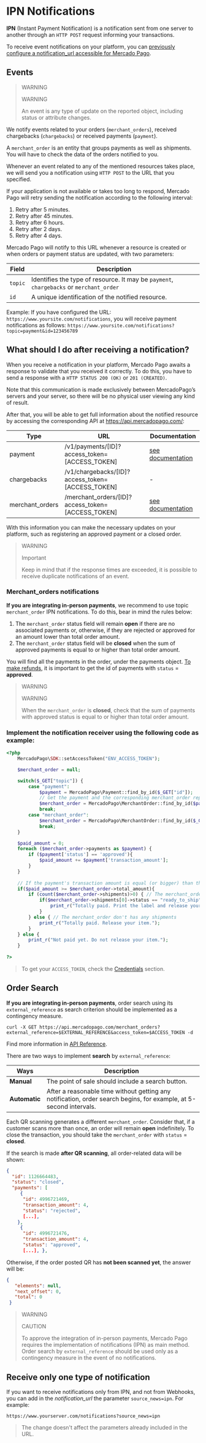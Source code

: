 # IPN Notifications

**IPN** (Instant Payment Notification) is a notification sent from one server to another through an `HTTP POST` request informing your transactions.

To receive event notifications on your platform, you can [previously configure a notification_url accessible for Mercado Pago](https://www.mercadopago.com.ar/ipn-notifications).


## Events

> WARNING 
> 
> WARNING
> 
> An event is any type of update on the reported object, including status or attribute changes.

We notify events related to your orders (`merchant_orders`), received chargebacks (`chargebacks`) or received payments (`payment`).

A `merchant_order` is an entity that groups payments as well as shipments. You will have to check the data of the orders notified to you.

Whenever an event related to any of the mentioned resources takes place, we will send you a notification using `HTTP POST` to the URL that you specified.

If your application is not available or takes too long to respond, Mercado Pago will retry sending the notification according to the following interval:

1. Retry after 5 minutes.
2. Retry after 45 minutes.
3. Retry after 6 hours.
4. Retry after 2 days.
5. Retry after 4 days.

Mercado Pago will notify to this URL whenever a resource is created or when orders or payment status are updated, with two parameters:

| Field 		| Description 				 |
| ---- 		| ---- 				 |
| `topic` | Identifies the type of resource. It may be `payment`, `chargebacks` or `merchant_order` |
| `id` | A unique identification of the notified resource. |


Example: If you have configured the URL:  `https://www.yoursite.com/notifications`, you will receive payment notifications as follows:  `https://www.yoursite.com/notifications?topic=payment&id=123456789`

## What should I do after receiving a notification?

When you receive a notification in your platform, Mercado Pago awaits a response to validate that you received it correctly. To do this, you have to send a response with a `HTTP STATUS 200 (OK)` or `201 (CREATED)`.

Note that this communication is made exclusively between MercadoPago’s servers and your server, so there will be no physical user viewing any kind of result.

After that, you will be able to get full information about the notified resource by accessing the corresponding API at https://api.mercadopago.com/:

Type               | URL                                                         | Documentation
------------------ | ----------------------------------------------------------- | --------------------
payment            | /v1/payments/[ID]?access\_token=[ACCESS\_TOKEN] | [see documentation](https://www.mercadopago.com.ar/developers/en/reference/payments/_payments_id/get/)
chargebacks    	   | /v1/chargebacks/[ID]?access\_token=[ACCESS\_TOKEN]| -
merchant_orders    | /merchant\_orders/[ID]?access\_token=[ACCESS\_TOKEN]           | [see documentation](https://www.mercadopago.com.ar/developers/en/reference/merchant_orders/_merchant_orders_id/get/)

With this information you can make the necessary updates on your platform, such as registering an approved payment or a closed order.

> WARNING
>
> Important
>
> Keep in mind that if the response times are exceeded, it is possible to receive duplicate notifications of an event.


### Merchant_orders notifications

**If you are integrating in-person payments**, we recommend to use topic `merchant_order` IPN notifications. To do this, bear in mind the rules below:

1. The `merchant_order` status field will remain **open** if there are no associated payments or, otherwise, if they are rejected or approved for an amount lower than total order amount.
2. The `merchant_order` status field will be **closed** when the sum of approved payments is equal to or higher than total order amount.

You will find all the payments in the order, under the payments object. [To make refunds](https://www.mercadopago.com.ar/developers/en/guides/manage-account/cancellations-and-refunds/), it is important to get the id of payments with `status` = **approved**.


> WARNING
>
> WARNING
>
> When the `merchant_order` is **closed**, check that the sum of payments with approved status is equal to or higher than total order amount.


### Implement the notification receiver using the following code as example:

```php
<?php
	MercadoPago\SDK::setAccessToken("ENV_ACCESS_TOKEN");

	$merchant_order = null;

	switch($_GET["topic"]) {
		case "payment":
			$payment = MercadoPago\Payment::find_by_id($_GET["id"]);
			// Get the payment and the corresponding merchant_order reported by the IPN.
			$merchant_order = MercadoPago\MerchantOrder::find_by_id($payment->order->id);
			break;
		case "merchant_order":
			$merchant_order = MercadoPago\MerchantOrder::find_by_id($_GET["id"]);
			break;
	}

	$paid_amount = 0;
	foreach ($merchant_order->payments as $payment) {	
		if ($payment['status'] == 'approved'){
			$paid_amount += $payment['transaction_amount'];
		}
	}
	
	// If the payment's transaction amount is equal (or bigger) than the merchant_order's amount you can release your items
	if($paid_amount >= $merchant_order->total_amount){
		if (count($merchant_order->shipments)>0) { // The merchant_order has shipments
			if($merchant_order->shipments[0]->status == "ready_to_ship") {
				print_r("Totally paid. Print the label and release your item.");
			}
		} else { // The merchant_order don't has any shipments
			print_r("Totally paid. Release your item.");
		}
	} else {
		print_r("Not paid yet. Do not release your item.");
	}
	
?>
```

> To get your `ACCESS_TOKEN`, check the [Credentials]([FAKER][CREDENTIALS][URL]) section.

## Order Search

**If you are integrating in-person payments**, order search using its `external_reference` as search criterion should be implemented as a contingency measure.


```curl
curl -X GET https://api.mercadopago.com/merchant_orders?external_reference=$EXTERNAL_REFERENCE&access_token=$ACCESS_TOKEN -d
```

Find more information in [API Reference](https://www.mercadopago.com.ar/developers/en/reference/merchant_orders/_merchant_orders_search/get/).

There are two ways to implement **search** by `external_reference`:

| Ways	|	Description		|
| ----------- | ----------------- |
| **Manual** | The point of sale should include a search button.|
| **Automatic** | After a reasonable time without getting any notification, order search begins, for example, at 5-second intervals. |

Each QR scanning generates a different `merchant_order`. Consider that, if a customer scans more than once, an order will remain **open** indefinitely. To close the transaction, you should take the `merchant_order` with `status` = **closed**.

If the search is made **after QR scanning**, all order-related data will be shown:

```json
{
  "id": 1126664483,
  "status": "closed",
  "payments": [
     {
      "id": 4996721469,
      "transaction_amount": 4,
      "status": "rejected",
      [...],
    },
     {
      "id": 4996721476,
      "transaction_amount": 4,
      "status": "approved",
      [...], }, 
```

Otherwise, if the order posted QR has **not been scanned yet**, the answer will be:

```json
{
   "elements": null,
   "next_offset": 0,
   "total": 0
 }
```

> WARNING
>
> CAUTION
>
> To approve the integration of in-person payments, Mercado Pago requires the implementation of notifications (IPN) as main method. Order search by `external_reference` should be used only as a contingency measure in the event of no notifications.

## Receive only one type of notification

If you want to receive notifications only from IPN, and not from Webhooks, you can add in the *notification_url* the parameter `source_news=ipn`. For example:

`https://www.yourserver.com/notifications?source_news=ipn`

> The change doesn't affect the parameters already included in the URL.

